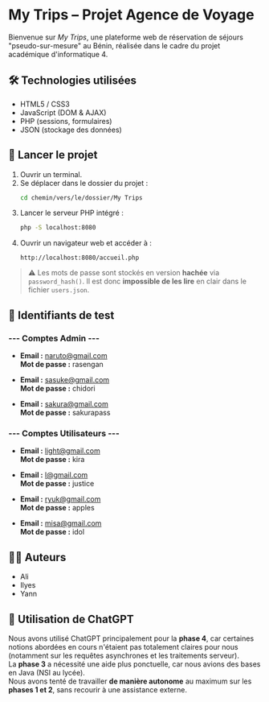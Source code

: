 # My Trips – Projet Agence de Voyage

Bienvenue sur *My Trips*, une plateforme web de réservation de séjours "pseudo-sur-mesure" au Bénin, réalisée dans le cadre du projet académique d'informatique 4.

## 🛠️ Technologies utilisées
- HTML5 / CSS3
- JavaScript (DOM & AJAX)
- PHP (sessions, formulaires)
- JSON (stockage des données)

## 🚀 Lancer le projet
1. Ouvrir un terminal.
2. Se déplacer dans le dossier du projet :
   ```bash
   cd chemin/vers/le/dossier/My Trips
   ```
3. Lancer le serveur PHP intégré :
   ```bash
   php -S localhost:8080
   ```
4. Ouvrir un navigateur web et accéder à :
   ```
   http://localhost:8080/accueil.php
   ```

> ⚠️ Les mots de passe sont stockés en version **hachée** via `password_hash()`. Il est donc **impossible de les lire** en clair dans le fichier `users.json`.

## 🧾 Identifiants de test

### --- Comptes Admin ---
- **Email :** naruto@gmail.com  
  **Mot de passe :** rasengan

- **Email :** sasuke@gmail.com  
  **Mot de passe :** chidori

- **Email :** sakura@gmail.com  
  **Mot de passe :** sakurapass

### --- Comptes Utilisateurs ---
- **Email :** light@gmail.com  
  **Mot de passe :** kira

- **Email :** l@gmail.com  
  **Mot de passe :** justice

- **Email :** ryuk@gmail.com  
  **Mot de passe :** apples

- **Email :** misa@gmail.com  
  **Mot de passe :** idol

## 👨‍💻 Auteurs
- Ali
- Ilyes
- Yann

## 🤖 Utilisation de ChatGPT
Nous avons utilisé ChatGPT principalement pour la **phase 4**, car certaines notions abordées en cours n'étaient pas totalement claires pour nous (notamment sur les requêtes asynchrones et les traitements serveur).  
La **phase 3** a nécessité une aide plus ponctuelle, car nous avions des bases en Java (NSI au lycée).  
Nous avons tenté de travailler **de manière autonome** au maximum sur les **phases 1 et 2**, sans recourir à une assistance externe.
